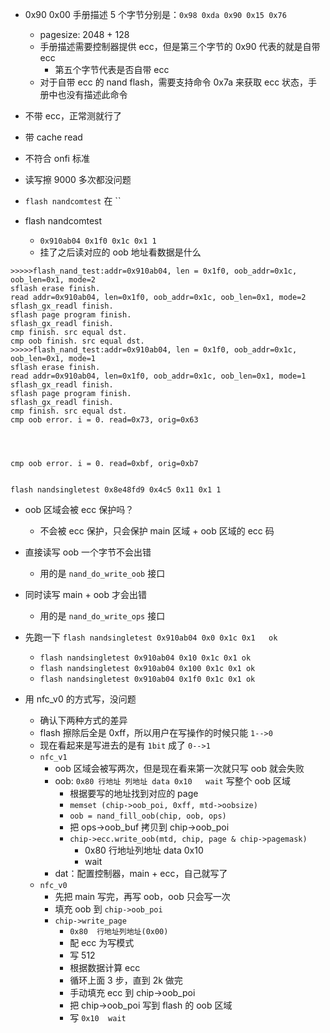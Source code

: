 - 0x90 0x00 手册描述 5 个字节分别是：`0x98 0xda 0x90 0x15 0x76` 
	- pagesize: 2048 + 128
	- 手册描述需要控制器提供 ecc，但是第三个字节的 0x90 代表的就是自带 ecc
		- 第五个字节代表是否自带 ecc
	- 对于自带 ecc 的 nand flash，需要支持命令 0x7a 来获取 ecc 状态，手册中也没有描述此命令

- 不带 ecc，正常测就行了 
- 带 cache read 
- 不符合 onfi 标准

- 读写擦 9000 多次都没问题 
- `flash nandcomtest` 在 ``


- flash nandcomtest
	- `0x910ab04 0x1f0 0x1c 0x1 1`
	- 挂了之后读对应的 oob 地址看数据是什么
```
>>>>>flash_nand_test:addr=0x910ab04, len = 0x1f0, oob_addr=0x1c, oob_len=0x1, mode=2
sflash erase finish.
read addr=0x910ab04, len=0x1f0, oob_addr=0x1c, oob_len=0x1, mode=2
sflash_gx_readl finish.
sflash page program finish.
sflash_gx_readl finish.
cmp finish. src equal dst.
cmp oob finish. src equal dst.
>>>>>flash_nand_test:addr=0x910ab04, len = 0x1f0, oob_addr=0x1c, oob_len=0x1, mode=1
sflash erase finish.
read addr=0x910ab04, len=0x1f0, oob_addr=0x1c, oob_len=0x1, mode=1
sflash_gx_readl finish.
sflash page program finish.
sflash_gx_readl finish.
cmp finish. src equal dst.
cmp oob error. i = 0. read=0x73, orig=0x63




cmp oob error. i = 0. read=0xbf, orig=0xb7


flash nandsingletest 0x8e48fd9 0x4c5 0x11 0x1 1

```

- oob 区域会被 ecc 保护吗？
	- 不会被 ecc 保护，只会保护 main 区域 + oob 区域的 ecc 码 
- 直接读写 oob 一个字节不会出错 
	- 用的是 `nand_do_write_oob` 接口 
- 同时读写 main + oob 才会出错 
	- 用的是 `nand_do_write_ops` 接口 
- 先跑一下 `flash nandsingletest 0x910ab04 0x0 0x1c 0x1   ok`
	- `flash nandsingletest 0x910ab04 0x10 0x1c 0x1 ok`
	- `flash nandsingletest 0x910ab04 0x100 0x1c 0x1 ok`
	- `flash nandsingletest 0x910ab04 0x1f0 0x1c 0x1 ok`

- 用 nfc_v0 的方式写，没问题 
	- 确认下两种方式的差异 
	- flash 擦除后全是 0xff，所以用户在写操作的时候只能 `1-->0`
	- 现在看起来是写进去的是有 `1bit` 成了 `0-->1` 
	- `nfc_v1`
		- oob 区域会被写两次，但是现在看来第一次就只写 oob 就会失败
		- oob: `0x80 行地址 列地址 data 0x10   wait` 写整个 oob 区域 
			- 根据要写的地址找到对应的 page
			- `memset (chip->oob_poi, 0xff, mtd->oobsize)`
			- `oob = nand_fill_oob(chip, oob, ops)`
			- 把 ops->oob_buf 拷贝到 chip->oob_poi
			- `chip->ecc.write_oob(mtd, chip, page & chip->pagemask)` 
				- 0x80 行地址列地址    data   0x10 
				- wait
		- dat：配置控制器，main + ecc，自己就写了 
	- `nfc_v0`
		- 先把 main 写完，再写 oob，oob 只会写一次 
		- 填充 oob 到 `chip->oob_poi`
		- `chip->write_page`
			- `0x80  行地址列地址(0x00)`
			- 配 ecc 为写模式
			- 写 512
			- 根据数据计算 ecc
			- 循环上面 3 步，直到 2k 做完
			- 手动填充 ecc 到 chip->oob_poi
			- 把 chip->oob_poi 写到 flash 的 oob 区域
			- 写 `0x10  wait` 
	